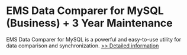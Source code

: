 # EMS Data Comparer for MySQL (Business) + 3 Year Maintenance
EMS Data Comparer for MySQL is a powerful and easy-to-use utility for data comparison and synchronization.
[>> Detailed information](https://secure.shareit.com/shareit/product.html?productid=300067886&affiliateid=200057808)